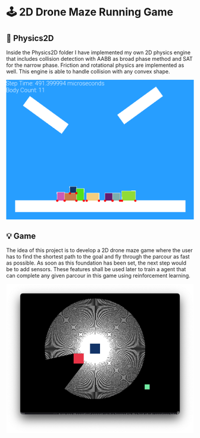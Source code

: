 # 🕹️ 2D Drone Maze Running Game

## 🔭 Physics2D
Inside the Physics2D folder I have implemented my own 2D physics engine that includes collision detection with AABB as broad phase method and SAT for the narrow phase. Friction 
and rotational physics are implemented as well. This engine is able to handle collision with any convex shape.

[![Watch the video](media/Physics2D.png)](media/Physics2D.mp4)

## 💡 Game
The idea of this project is to develop a 2D drone maze game where the user has to find the shortest path to the goal and fly through the parcour as fast as possible. As soon as this foundation has been set, the next step would be to add sensors. These features shall be used later to train a agent that can complete any given parcour in this game using reinforcement learning.

[![Watch the video](media/Current%20State.png)](media/Current%20State.mp4)
